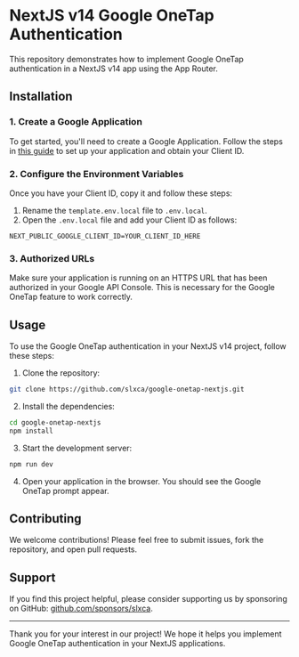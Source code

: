 
# NextJS v14 Google OneTap Authentication

This repository demonstrates how to implement Google OneTap authentication in a NextJS v14 app using the App Router.

## Installation

### 1. Create a Google Application

To get started, you'll need to create a Google Application. Follow the steps in [this guide](https://developers.google.com/identity/sign-in/web/sign-in) to set up your application and obtain your Client ID.

### 2. Configure the Environment Variables

Once you have your Client ID, copy it and follow these steps:

1. Rename the `template.env.local` file to `.env.local`.
2. Open the `.env.local` file and add your Client ID as follows:

```
NEXT_PUBLIC_GOOGLE_CLIENT_ID=YOUR_CLIENT_ID_HERE
```

### 3. Authorized URLs

Make sure your application is running on an HTTPS URL that has been authorized in your Google API Console. This is necessary for the Google OneTap feature to work correctly.

## Usage

To use the Google OneTap authentication in your NextJS v14 project, follow these steps:

1. Clone the repository:

```sh
git clone https://github.com/slxca/google-onetap-nextjs.git
```

2. Install the dependencies:

```sh
cd google-onetap-nextjs
npm install
```

3. Start the development server:

```sh
npm run dev
```

4. Open your application in the browser. You should see the Google OneTap prompt appear.

## Contributing

We welcome contributions! Please feel free to submit issues, fork the repository, and open pull requests.

## Support

If you find this project helpful, please consider supporting us by sponsoring on GitHub: [github.com/sponsors/slxca](https://github.com/sponsors/slxca).

---

Thank you for your interest in our project! We hope it helps you implement Google OneTap authentication in your NextJS applications.
